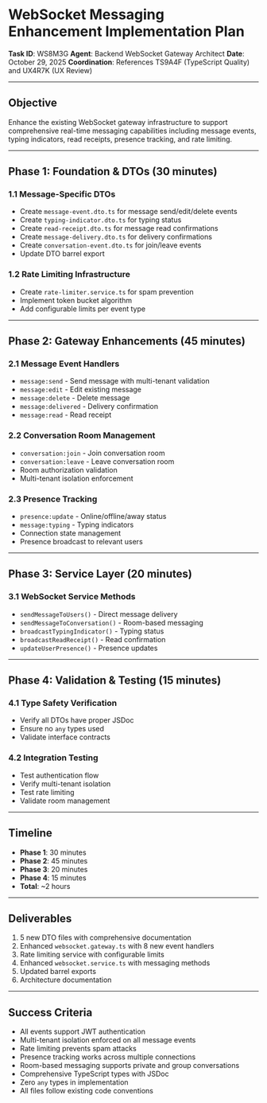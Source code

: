 # WebSocket Messaging Enhancement Implementation Plan

**Task ID**: WS8M3G
**Agent**: Backend WebSocket Gateway Architect
**Date**: October 29, 2025
**Coordination**: References TS9A4F (TypeScript Quality) and UX4R7K (UX Review)

---

## Objective

Enhance the existing WebSocket gateway infrastructure to support comprehensive real-time messaging capabilities including message events, typing indicators, read receipts, presence tracking, and rate limiting.

---

## Phase 1: Foundation & DTOs (30 minutes)

### 1.1 Message-Specific DTOs
- Create `message-event.dto.ts` for message send/edit/delete events
- Create `typing-indicator.dto.ts` for typing status
- Create `read-receipt.dto.ts` for message read confirmations
- Create `message-delivery.dto.ts` for delivery confirmations
- Create `conversation-event.dto.ts` for join/leave events
- Update DTO barrel export

### 1.2 Rate Limiting Infrastructure
- Create `rate-limiter.service.ts` for spam prevention
- Implement token bucket algorithm
- Add configurable limits per event type

---

## Phase 2: Gateway Enhancements (45 minutes)

### 2.1 Message Event Handlers
- `message:send` - Send message with multi-tenant validation
- `message:edit` - Edit existing message
- `message:delete` - Delete message
- `message:delivered` - Delivery confirmation
- `message:read` - Read receipt

### 2.2 Conversation Room Management
- `conversation:join` - Join conversation room
- `conversation:leave` - Leave conversation room
- Room authorization validation
- Multi-tenant isolation enforcement

### 2.3 Presence Tracking
- `presence:update` - Online/offline/away status
- `message:typing` - Typing indicators
- Connection state management
- Presence broadcast to relevant users

---

## Phase 3: Service Layer (20 minutes)

### 3.1 WebSocket Service Methods
- `sendMessageToUsers()` - Direct message delivery
- `sendMessageToConversation()` - Room-based messaging
- `broadcastTypingIndicator()` - Typing status
- `broadcastReadReceipt()` - Read confirmation
- `updateUserPresence()` - Presence updates

---

## Phase 4: Validation & Testing (15 minutes)

### 4.1 Type Safety Verification
- Verify all DTOs have proper JSDoc
- Ensure no `any` types used
- Validate interface contracts

### 4.2 Integration Testing
- Test authentication flow
- Verify multi-tenant isolation
- Test rate limiting
- Validate room management

---

## Timeline

- **Phase 1**: 30 minutes
- **Phase 2**: 45 minutes
- **Phase 3**: 20 minutes
- **Phase 4**: 15 minutes
- **Total**: ~2 hours

---

## Deliverables

1. 5 new DTO files with comprehensive documentation
2. Enhanced `websocket.gateway.ts` with 8 new event handlers
3. Rate limiting service with configurable limits
4. Enhanced `websocket.service.ts` with messaging methods
5. Updated barrel exports
6. Architecture documentation

---

## Success Criteria

- All events support JWT authentication
- Multi-tenant isolation enforced on all message events
- Rate limiting prevents spam attacks
- Presence tracking works across multiple connections
- Room-based messaging supports private and group conversations
- Comprehensive TypeScript types with JSDoc
- Zero `any` types in implementation
- All files follow existing code conventions
